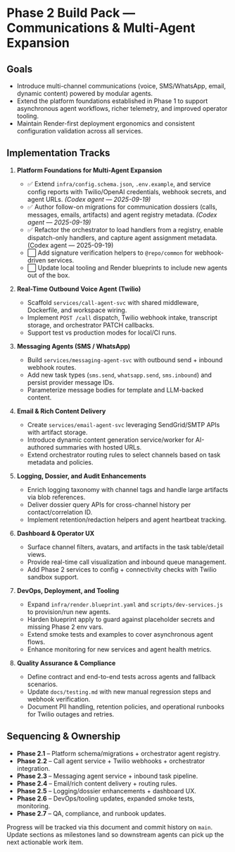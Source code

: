 # Phase 2 Build Pack — Communications & Multi-Agent Expansion

## Goals
- Introduce multi-channel communications (voice, SMS/WhatsApp, email, dynamic content) powered by modular agents.
- Extend the platform foundations established in Phase 1 to support asynchronous agent workflows, richer telemetry, and improved operator tooling.
- Maintain Render-first deployment ergonomics and consistent configuration validation across all services.

## Implementation Tracks
1. **Platform Foundations for Multi-Agent Expansion**
   - ✅ Extend `infra/config.schema.json`, `.env.example`, and service config reports with Twilio/OpenAI credentials, webhook secrets, and agent URLs. *(Codex agent — 2025-09-19)*
   - ✅ Author follow-on migrations for communication dossiers (calls, messages, emails, artifacts) and agent registry metadata. *(Codex agent — 2025-09-19)*
   - ✅ Refactor the orchestrator to load handlers from a registry, enable dispatch-only handlers, and capture agent assignment metadata. (Codex agent — 2025-09-19)
   - ⬜ Add signature verification helpers to `@repo/common` for webhook-driven services.
   - ⬜ Update local tooling and Render blueprints to include new agents out of the box.

2. **Real-Time Outbound Voice Agent (Twilio)**
   - Scaffold `services/call-agent-svc` with shared middleware, Dockerfile, and workspace wiring.
   - Implement `POST /call` dispatch, Twilio webhook intake, transcript storage, and orchestrator PATCH callbacks.
   - Support test vs production modes for local/CI runs.

3. **Messaging Agents (SMS / WhatsApp)**
   - Build `services/messaging-agent-svc` with outbound send + inbound webhook routes.
   - Add new task types (`sms.send`, `whatsapp.send`, `sms.inbound`) and persist provider message IDs.
   - Parameterize message bodies for template and LLM-backed content.

4. **Email & Rich Content Delivery**
   - Create `services/email-agent-svc` leveraging SendGrid/SMTP APIs with artifact storage.
   - Introduce dynamic content generation service/worker for AI-authored summaries with hosted URLs.
   - Extend orchestrator routing rules to select channels based on task metadata and policies.

5. **Logging, Dossier, and Audit Enhancements**
   - Enrich logging taxonomy with channel tags and handle large artifacts via blob references.
   - Deliver dossier query APIs for cross-channel history per contact/correlation ID.
   - Implement retention/redaction helpers and agent heartbeat tracking.

6. **Dashboard & Operator UX**
   - Surface channel filters, avatars, and artifacts in the task table/detail views.
   - Provide real-time call visualization and inbound queue management.
   - Add Phase 2 services to config + connectivity checks with Twilio sandbox support.

7. **DevOps, Deployment, and Tooling**
   - Expand `infra/render.blueprint.yaml` and `scripts/dev-services.js` to provision/run new agents.
   - Harden blueprint apply to guard against placeholder secrets and missing Phase 2 env vars.
   - Extend smoke tests and examples to cover asynchronous agent flows.
   - Enhance monitoring for new services and agent health metrics.

8. **Quality Assurance & Compliance**
   - Define contract and end-to-end tests across agents and fallback scenarios.
   - Update `docs/testing.md` with new manual regression steps and webhook verification.
   - Document PII handling, retention policies, and operational runbooks for Twilio outages and retries.

## Sequencing & Ownership
- **Phase 2.1** – Platform schema/migrations + orchestrator agent registry.
- **Phase 2.2** – Call agent service + Twilio webhooks + orchestrator integration.
- **Phase 2.3** – Messaging agent service + inbound task pipeline.
- **Phase 2.4** – Email/rich content delivery + routing rules.
- **Phase 2.5** – Logging/dossier enhancements + dashboard UX.
- **Phase 2.6** – DevOps/tooling updates, expanded smoke tests, monitoring.
- **Phase 2.7** – QA, compliance, and runbook updates.

Progress will be tracked via this document and commit history on `main`. Update sections as milestones land so downstream agents can pick up the next actionable work item.
